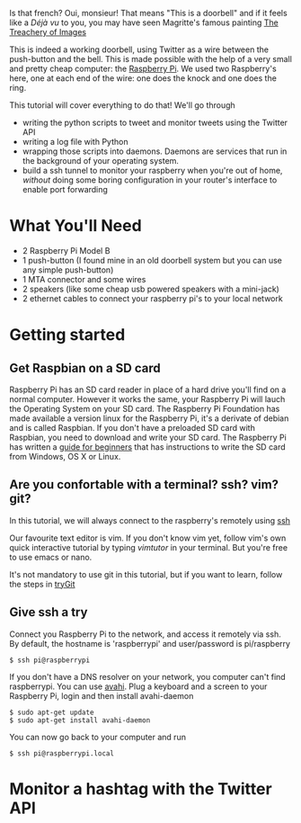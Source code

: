 Is that french? Oui, monsieur! That means "This is a doorbell" and if it feels like a *Déjà vu* to you, you may have seen Magritte's famous painting [The Treachery of Images](https://en.wikipedia.org/wiki/Ceci_n%27est_pas_une_pipe)

This is indeed a working doorbell, using Twitter as a wire between the push-button and the bell. This is made possible with the help of a very small and pretty cheap computer: the [Raspberry Pi](http://www.raspberrypi.org). We used two Raspberry's here, one at each end of the wire: one does the knock and one does the ring.

This tutorial will cover everything to do that! We'll go through 

* writing the python scripts to tweet and monitor tweets using the Twitter API
* writing a log file with Python
* wrapping those scripts into daemons. Daemons are services that run in the background of your operating system. 
* build a ssh tunnel to monitor your raspberry when you're out of home, *without* doing some boring configuration in your router's interface to enable port forwarding

# What You'll Need

* 2 Raspberry Pi Model B
* 1 push-button (I found mine in an old doorbell system but you can use any simple push-button)
* 1 MTA connector and some wires
* 2 speakers (like some cheap usb powered speakers with a mini-jack)
* 2 ethernet cables to connect your raspberry pi's to your local network

# Getting started

## Get Raspbian on a SD card

Raspberry Pi has an SD card reader in place of a hard drive you'll find on a normal computer. However it works the same, your Raspberry Pi will lauch the Operating System on your SD card.
The Raspberry Pi Foundation has made available a version linux for the Raspberry Pi, it's a derivate of debian and is called Raspbian.
If you don't have a preloaded SD card with Raspbian, you need to download and write your SD card. The Raspberry Pi has written a [guide for beginners](http://elinux.org/RPi_Easy_SD_Card_Setup) that has instructions to write the SD card from Windows, OS X or Linux.

## Are you confortable with a terminal? ssh? vim? git?

In this tutorial, we will always connect to the raspberry's remotely using [ssh](https://en.wikipedia.org/wiki/Secure_Shell)

Our favourite text editor is vim. If you don't know vim yet, follow vim's own quick interactive tutorial by typing *vimtutor* in your terminal. But you're free to use emacs or nano. 

It's not mandatory to use git in this tutorial, but if you want to learn, follow the steps in [tryGit](http://try.github.com)

## Give ssh a try

Connect you Raspberry Pi to the network, and access it remotely via ssh. By default, the hostname is 'raspberrypi' and user/password is pi/raspberry
```
$ ssh pi@raspberrypi
```

If you don't have a DNS resolver on your network, you computer can't find raspberrypi.
You can use [avahi](https://en.wikipedia.org/wiki/Avahi_%28software%29).
Plug a keyboard and a screen to your Raspberry Pi, login and then install avahi-daemon
```
$ sudo apt-get update
$ sudo apt-get install avahi-daemon
```

You can now go back to your computer and run
```
$ ssh pi@raspberrypi.local
```

# Monitor a hashtag with the Twitter API


